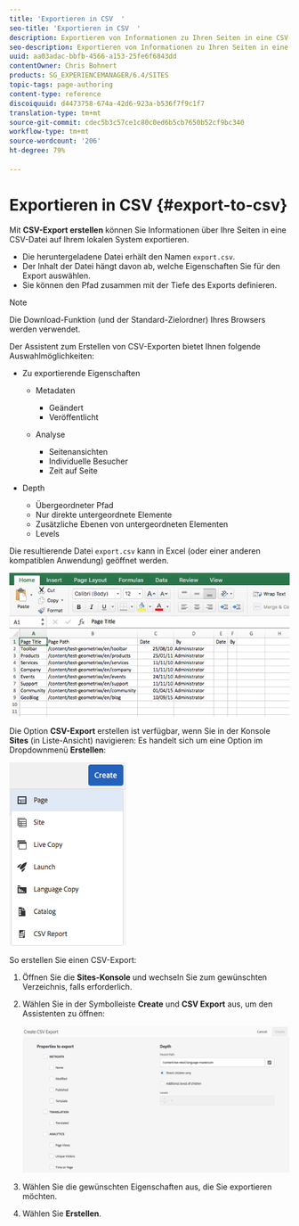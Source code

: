 ```yaml
---
title: 'Exportieren in CSV  '
seo-title: 'Exportieren in CSV  '
description: Exportieren von Informationen zu Ihren Seiten in eine CSV-Datei auf Ihrem lokalen System
seo-description: Exportieren von Informationen zu Ihren Seiten in eine CSV-Datei auf Ihrem lokalen System
uuid: aa03adac-bbfb-4566-a153-25fe6f6843dd
contentOwner: Chris Bohnert
products: SG_EXPERIENCEMANAGER/6.4/SITES
topic-tags: page-authoring
content-type: reference
discoiquuid: d4473758-674a-42d6-923a-b536f7f9c1f7
translation-type: tm+mt
source-git-commit: cdec5b3c57ce1c80c0ed6b5cb7650b52cf9bc340
workflow-type: tm+mt
source-wordcount: '206'
ht-degree: 79%

---
```



# Exportieren in CSV  {#export-to-csv}

Mit **CSV-Export erstellen** können Sie Informationen über Ihre Seiten in eine CSV-Datei auf Ihrem lokalen System exportieren.

* Die heruntergeladene Datei erhält den Namen `export.csv`.
* Der Inhalt der Datei hängt davon ab, welche Eigenschaften Sie für den Export auswählen.
* Sie können den Pfad zusammen mit der Tiefe des Exports definieren.

>[!NOTE]
>
>Die Download-Funktion (und der Standard-Zielordner) Ihres Browsers werden verwendet.

Der Assistent zum Erstellen von CSV-Exporten bietet Ihnen folgende Auswahlmöglichkeiten:

* Zu exportierende Eigenschaften

   * Metadaten  

      * Geändert
      * Veröffentlicht
   * Analyse

      * Seitenansichten
      * Individuelle Besucher
      * Zeit auf Seite


* Depth

   * Übergeordneter Pfad
   * Nur direkte untergeordnete Elemente
   * Zusätzliche Ebenen von untergeordneten Elementen
   * Levels

Die resultierende Datei `export.csv` kann in Excel (oder einer anderen kompatiblen Anwendung) geöffnet werden.

![chlimage_1-58](assets/chlimage_1-58.png)

Die Option **CSV-Export** erstellen ist verfügbar, wenn Sie in der Konsole **Sites** (in Liste-Ansicht) navigieren: Es handelt sich um eine Option im Dropdownmenü **Erstellen**:

![screen_shot_2018-03-21at154719](assets/screen_shot_2018-03-21at154719.png)

So erstellen Sie einen CSV-Export: 

1. Öffnen Sie die **Sites-Konsole** und wechseln Sie zum gewünschten Verzeichnis, falls erforderlich.
1. Wählen Sie in der Symbolleiste **Create** und **CSV Export** aus, um den Assistenten zu öffnen:

   ![screen_shot_2018-03-21at154758](assets/screen_shot_2018-03-21at154758.png)

1. Wählen Sie die gewünschten Eigenschaften aus, die Sie exportieren möchten.
1. Wählen Sie **Erstellen**.

